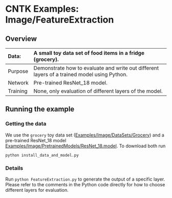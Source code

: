 # CNTK Examples: Image/FeatureExtraction

## Overview

|Data:     |A small toy data set of food items in a fridge (grocery).
|:---------|:---
|Purpose   |Demonstrate how to evaluate and write out different layers of a trained model using Python.
|Network   |Pre-trained ResNet_18 model.
|Training  |None, only evaluation of different layers of the model.

## Running the example

### Getting the data

We use the `grocery` toy data set ([Examples/Image/DataSets/Grocery](../DataSets/Grocery)) and a pre-trained ResNet_18 model [Examples/Image/PretrainedModels/ResNet_18.model](../PretrainedModels). To download both run 

`python install_data_and_model.py`

### Details

Run `python FeatureExtraction.py` to generate the output of a specific layer. Please refer to the comments in the Python code directly for how to choose different layers for evaluation.
